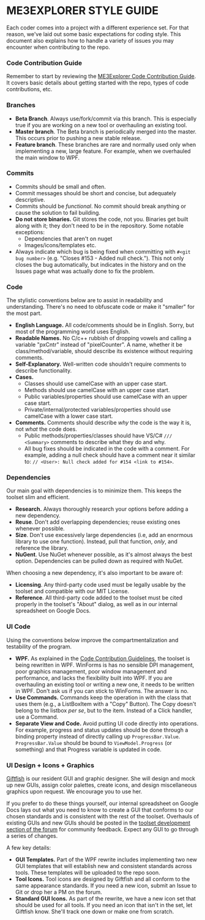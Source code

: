 # ME3EXPLORER STYLE GUIDE

Each coder comes into a project with a different experience set. For that reason, we've laid out some basic expectations for coding style. This document also explains how to handle a variety of issues you may encounter when contributing to the repo.

### Code Contribution Guide
Remember to start by reviewing the [ME3Explorer Code Contribution Guide](https://github.com/ME3Explorer/ME3Explorer/blob/Beta/CodeContributionGuidelines.md). It covers basic details about getting started with the repo, types of code contributions, etc.

### Branches
* **Beta Branch**. Always use/fork/commit via this branch. This is especially true if you are working on a new tool or overhauling an existing tool.
* **Master branch**. The Beta branch is periodically merged into the master. This occurs prior to pushing a new stable release.
* **Feature branch**. These branches are rare and normally used only when implementing a new, large feature. For example, when we overhauled the main window to WPF.

### Commits
* Commits should be small and often.
* Commit messages should be short and concise, but adequately descriptive.
* Commits should be _functional_. No commit should break anything or cause the solution to fail building.
* **Do not store binaries.** Git stores the code, not you. Binaries get built along with it; they don't need to be in the repository. Some notable exceptions: 
    * Dependencies that aren't on nuget
    * Images/icons/templates etc.
* Always indicate which bug is being fixed when committing with `#<git bug number>` (e.g. "Closes #153 - Added null check."). This not only closes the bug automatically, but indicates in the history and on the Issues page what was actually done to fix the problem.

### Code
The stylistic conventions below are to assist in readability and understanding. There's no need to obfuscate code or make it "smaller" for the most part.
* **English Language.** All code/comments should be in English. Sorry, but most of the programming world uses English.
* **Readable Names.** No C/c++ rubbish of dropping vowels and calling a variable "pxCntr" instead of "pixelCounter". A name, whether it be class/method/variable, should describe its existence without requiring comments.
* **Self-Explanatory.** Well-written code shouldn't require comments to describe functionality.
* **Cases.**
    * Classes should use camelCase with an upper case start.
    * Methods should use camelCase with an upper case start.
    * Public variables/properties should use camelCase with an upper case start.
    * Private/internal/protected variables/properties should use camelCase with a lower case start.
* **Comments.** Comments should describe _why_ the code is the way it is, not _what_ the code does.
    * Public methods/properties/classes should have VS/C# `/// <Summary>` comments to describe what they do and why.
    * All bug fixes should be indicated in the code with a comment. For example, adding a null check should have a comment near it similar to: `// <User>: Null check added for #154 <link to #154>`.

### Dependencies
Our main goal with dependencies is to minimize them. This keeps the toolset slim and efficient.
* **Research.** Always thoroughly research your options before adding a new dependency.
* **Reuse**. Don't add overlapping dependencies; reuse existing ones whenever possible.
* **Size**. Don't use excessively large dependencies (i.e, add an enormous library to use one function). Instead, pull that function, _only_, and reference the library.
* **NuGent**. Use NuGet whenever possible, as it's almost always the best option. Dependencies can be pulled down as required with NuGet.

When choosing a new dependency, it's also important to be aware of:
* **Licensing**. Any third-party code used must be legally usable by the toolset and compatible with our MIT License.
* **Reference**. All third-party code added to the toolset must be cited properly in the toolset's "About" dialog, as well as in our internal spreadsheet on Google Docs. 

### UI Code
Using the conventions below improve the compartmentalization and testability of the program.
* **WPF.** As explained in the [Code Contribution Guidelines](https://github.com/ME3Explorer/ME3Explorer/blob/Beta/CodeContributionGuidelines.md), the toolset is being rewritten in WPF. WinForms is has no sensible DPI management,  poor graphics management, poor window management and performance, and lacks the flexibility built into WPF. If you are overhauling an existing tool or writing a new one, it needs to be written in WPF. Don't ask us if you can stick to WinForms. The answer is no.
* **Use Commands.** Commands keep the operation in with the class that uses them (e.g., a ListBoxItem with a "Copy" Button). The Copy doesn't belong to the listbox _per se_, but to the item. Instead of a Click handler, use a Command.
* **Separate View and Code.** Avoid putting UI code directly into operations. For example, progress and status updates should be done through a binding property instead of directly calling up `ProgressBar.Value`. `ProgressBar.Value` should be bound to `ViewModel.Progress` (or something) and that Progress variable is updated in code.

### UI Design + Icons + Graphics
[Giftfish](https://github.com/giftfish) is our resident GUI and graphic designer. She will design and mock up new GUIs, assign color palettes, create icons, and design miscellaneous graphics upon request. We encourage you to use her.

If you prefer to do these things yourself, our internal spreadsheet on Google Docs lays out what you need to know to create a GUI that conforms to our chosen standards and is consistent with the rest of the toolset. Overhauls of existing GUIs and new GUIs should be posted in the [toolset development section of the forum](http://me3explorer.freeforums.org/me3explorer-toolset-development-f43.html) for community feedback. Expect any GUI to go through a series of changes.

A few key details:

* **GUI Templates.** Part of the WPF rewrite includes implementing two new GUI templates that will establish new and consistent standards across tools. These templates will be uploaded to the repo soon.
* **Tool Icons.** Tool icons are designed by Giftfish and all conform to the same appearance standards. If you need a new icon, submit an Issue to Git or drop her a PM on the forum. 
* **Standard GUI Icons.** As part of the rewrite, we have a new icon set that should be used for all tools. If you need an icon that isn't in the set, let Giftfish know. She'll track one down or make one from scratch.
